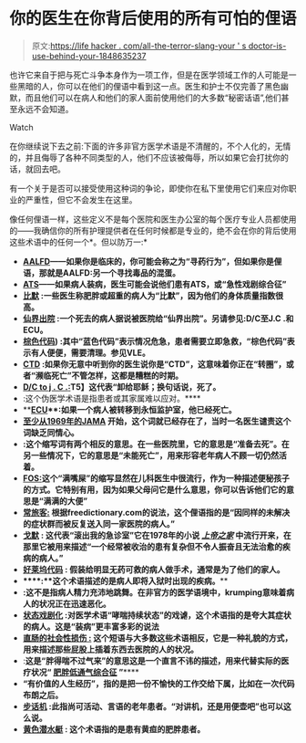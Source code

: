 # 你的医生在你背后使用的所有可怕的俚语

> 原文:[https://life hacker . com/all-the-terror-slang-your ' s doctor-is-use-behind-your-1848635237](https://lifehacker.com/all-the-terrible-slang-your-doctor-is-using-behind-your-1848635237)

也许它来自于把与死亡斗争本身作为一项工作，但是在医学领域工作的人可能是一些黑暗的人，你可以在他们的俚语中看到这一点。医生和护士不仅完善了黑色幽默，而且他们可以在病人和他们的家人面前使用他们的大多数“秘密话语”,他们甚至永远不会知道。

Watch

在你继续说下去之前:下面的许多非官方医学术语是不清醒的，不个人化的，无情的，并且侮辱了各种不同类型的人，他们不应该被侮辱，所以如果它会打扰你的话，就回去吧。

有一个关于是否可以接受使用这种词的争论，即使你在私下里使用它们来应对你职业的严重性，但它不会发生在这里。

像任何俚语一样，这些定义不是每个医院和医生办公室的每个医疗专业人员都使用的——我确信你的所有护理提供者在任何时候都是专业的，绝不会在你的背后使用这些术语中的任何一个*。但以防万一:*

*   [**AALFD**](https://www.urbandictionary.com/define.php?term=AALFD)**——如果你是临床的，你可能会称之为“寻药行为”，但如果你是俚语，那就是AALFD:另一个寻找毒品的混蛋。**
*   **[**ATS**](https://medical-dictionary.thefreedictionary.com/Acute+Thespian+Syndrome)——如果病人装病，医生可能会说他们患有ATS，或“急性戏剧综合征”**
*   **[**比默**](https://www.motherjones.com/media/2015/04/what-doctors-are-really-saying-about-you-2/#:~:text=Some%20doctors%20may%20say%20they,that%20someone%20needs%20immediate%20resuscitation.) :一些医生称肥胖或超重的病人为“比默”，因为他们的身体质量指数很高。**
*   **[**仙界出院**](https://www.reddit.com/r/nursing/comments/6audl8/what_local_nursing_slang_is_common_in_your_area/) :一个死去的病人据说被医院给“仙界出院”。另请参见:D/C至J.C .和ECU。**
*   **[**棕色代码**](https://en.wikipedia.org/wiki/Hospital_emergency_codes#:~:text=Code%20Brown:%20used%20to%20indicate,cleanup%20by%20nurses%20and%20others)) :其中“蓝色代码”表示情况危急，患者需要立即急救，“棕色代码”表示有人便便，需要清理。参见VLE。**
*   **[**CTD**](https://medical-dictionary.thefreedictionary.com/circling+the+drain#:~:text=CTD:%20Circling%20The%20Drain%20(another,term%20for%20Close%20To%20Death).&text=Clients%20of%20the%20Consumer%20Credit,rating%20is%20circling%20the%20drain?) :如果你无意中听到你的医生说你是“CTD”，这意味着你正在“转圈”，或者“濒临死亡”不管怎样，这都是糟糕的时期。**
*   **[**D/C to j . C .**:](https://www.reddit.com/r/nursing/comments/kfcs1a/dc_to_jc/)T5】这代表“卸给耶稣；换句话说，死了。**
*   **[](https://www.mentalfloss.com/article/77618/17-secret-slang-terms-your-doctor-might-be-using)**:这个伪医学术语是指患者或其家属难以应对。****
*   ****[**ECU**](https://www.reddit.com/r/nursing/comments/6audl8/what_local_nursing_slang_is_common_in_your_area/)**:**如果一个病人被转移到永恒监护室，他已经死亡。****
*   ****[**至少从1969年的JAMA**](https://jamanetwork.com/journals/jamapediatrics/article-abstract/503279#:~:text=%E2%80%94The%20term%20%22funny%20looking%20kid,of%20genetics%20and%20mental%20retardation.) 开始，这个词就已经存在了，当时一名医生谴责这个词缺乏同情心。****
*   ****[](https://www.reddit.com/r/nursing/comments/6audl8/what_local_nursing_slang_is_common_in_your_area/)**:这个缩写词有两个相反的意思。在一些医院里，它的意思是“准备去死”。在另一些情况下，它的意思是“未能死亡”，用来形容老年病人不顾一切仍然活着。******
*   ******[**FOS**](https://drspedi.com/kid-f-o-s-full-stool/)[**:**](http://www.apple.com)这个“满嘴屎”的缩写显然在儿科医生中很流行，作为一种描述便秘孩子的方式。它特别有用，因为如果父母问它是什么意思，你可以告诉他们它的意思是“满满的大便”******
*   ****[**常旅客:**](https://medical-dictionary.thefreedictionary.com/frequent+flyer#:~:text=Also%20found%20in:%20Dictionary,%20Acronyms,non-resolving%20cluster%20of%20symptoms) 根据freedictionary.com的说法，这个俚语指的是“因同样的未解决的症状群而被反复送入同一家医院的病人。”****
*   ****[**戈默**](https://www.merriam-webster.com/medical/gomer#:~:text=Medical%20Definition%20of%20gomer,does%20not%20respond%20to%20treatment) **:** 这代表“滚出我的急诊室”它在1978年的小说 [*上帝之家*](https://www.newyorker.com/books/under-review/the-house-of-god-a-book-as-sexist-as-it-was-influential-gets-a-sequel) 中流行开来，在那里它被用来描述“一个经常被收治的患有复杂但不令人振奋且无法治愈的疾病的病人。”****
*   ****[**好莱坞代码**](https://www.mentalfloss.com/article/77618/17-secret-slang-terms-your-doctor-might-be-using) **:** 假装给明显无药可救的病人做手术，通常是为了他们的家人。****
*   ****[](https://en.wiktionary.org/wiki/incarceritis#:~:text=incarceritis%20(uncountable),threat%20of%20arrest%20or%20incarceration.)****:**这个术语描述的是病人即将入狱时出现的疾病。******
*   ****[](http://soyoumarriedamedstudent.blogspot.com/2013/01/to-krump-or-not-to-crump.html)**:这不是指病人精力充沛地跳舞。在非官方的医学语境中，krumping意味着病人的状况正在迅速恶化。******
*   ******[**状态戏剧化**](http://gomerblog.com/2015/04/status-dramaticus/) :对医学术语“哮喘持续状态”的戏谑，这个术语指的是夸大其症状的病人。这是“装病”更丰富多彩的说法******
*   ****[**直肠的社会性损伤** :](https://www.usnews.com/news/articles/2016-06-10/they-got-what-stuck-where#:~:text=When%20objects%20are%20inserted%20for,Journal%20of%20Surgery%20in%201977.) 这个短语与大多数这些术语相反，它是一种礼貌的方式，用来描述那些屁股上插着东西去医院的人的状况。****
*   ****[](http://messybeast.com/dragonqueen/medical-acronyms.htm)****:**这是“胖得喘不过气来”的意思这是一个直言不讳的描述，用来代替实际的医疗状况“ [肥胖低通气综合征](https://www.nhlbi.nih.gov/health-topics/obesity-hypoventilation-syndrome#:~:text=Obesity%20hypoventilation%20syndrome%20is%20a,even%20life-threatening%20health%20problems.) ”******
*   ****[](https://www.reddit.com/r/nursing/comments/249qr1/the_secret_slang_of_hospitals_what_doctors_and/)**“有价值的人生经历”，指的是把一份不愉快的工作交给下属，比如在一次代码布朗之后。******
*   ******[**步话机**](https://www.reddit.com/r/nursing/comments/6audl8/what_local_nursing_slang_is_common_in_your_area/) :此指尚可活动、言语的老年患者。“对讲机，还是用便壶吧”也可以这么说。******
*   ****[**黄色潜水艇**](https://www.nursebuff.com/medical-slang/#:~:text=5.,and%20needs%20complex%20medical%20attention.) **:** 这个术语指的是患有黄疸的肥胖患者。****